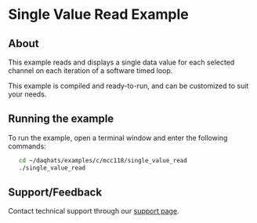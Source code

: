 # Single Value Read Example

## About
This example reads and displays a single data value for each selected channel 
on each iteration of a software timed loop.

This example is compiled and ready-to-run, and can be customized to suit 
your needs.

## Running the example
To run the example, open a terminal window and enter the following commands:
```sh
   cd ~/daqhats/examples/c/mcc118/single_value_read
   ./single_value_read
```

## Support/Feedback
Contact technical support through our 
[support page](https://www.mccdaq.com/support/support_form.aspx).
